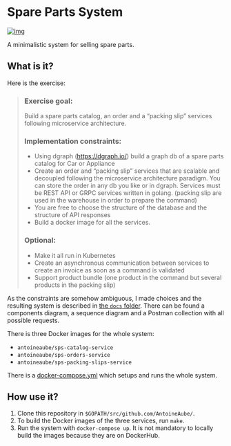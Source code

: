 # Spare Parts System

[![img](https://travis-ci.org/AntoineAube/spare-parts-system.svg?branch=master)](https://travis-ci.org/AntoineAube/spare-parts-system.svg?branch=master)

A minimalistic system for selling spare parts.

## What is it?

Here is the exercise:
> ### Exercise goal: 
> Build a spare parts catalog, an order and a “packing slip” services following microservice architecture. 
> ### Implementation constraints: 
> - Using dgraph (https://dgraph.io/) build a graph db of a spare parts catalog for Car or Appliance 
> - Create an order and “packing slip” services that are scalable and decoupled following the microservice architecture paradigm. You can store the order in any db you like or in dgraph. Services must be REST API or GRPC services written in golang. (packing slip are used in the warehouse in order to prepare the command)
> - You are free to choose the structure of the database and the structure of API responses  
> - Build a docker image for all the services.
> ### Optional: 
> - Make it all run in Kubernetes 
> - Create an asynchronous communication between services to create an invoice as soon as a command is validated 
> - Support product bundle (one product in the command but several products in the packing slip)

As the constraints are somehow ambiguous, I made choices and the resulting system is described in [the `docs` folder](./docs).
There can be found a components diagram, a sequence diagram and a Postman collection with all possible requests.

There is three Docker images for the whole system:
- `antoineaube/sps-catalog-service`
- `antoineaube/sps-orders-service`
- `antoineaube/sps-packing-slips-service`

There is a [docker-compose.yml](docker-compose.yml) which setups and runs the whole system.

## How use it?

1. Clone this repository in `$GOPATH/src/github.com/AntoineAube/`.
1. To build the Docker images of the three services, run `make`.
1. Run the system with `docker-compose up`. It is not mandatory to locally build the images because they are on DockerHub.